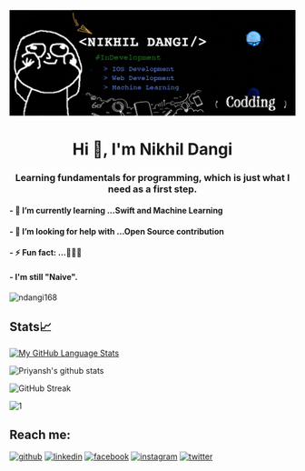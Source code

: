 ![Alt text](https://github.com/ndangi168/ndangi168/blob/main/profile1.gif)

<h1 align="center">Hi 👋, I'm Nikhil Dangi
<h3 align="center">Learning fundamentals for programming, which is just what I need as a first step.</h3></h1>
<h4>- 🌱 I’m currently learning ...Swift and Machine Learning</h4>
<h4>- 🤔 I’m looking for help with ...Open Source contribution</h4>
<h4>- ⚡ Fun fact: ...🙂🙃😊</h4>
<h4>- I'm still "Naive".</h4>

<p align="left"> <img src="https://komarev.com/ghpvc/?username=ndangi168&label=Profile%20views&color=0e75b6&style=flat" alt="ndangi168" /> </p>


## Stats📈
[![My GitHub Language Stats](https://github-readme-stats.vercel.app/api/top-langs/?username=ndangi168&langs_count=5&theme=omni)]()

![Priyansh's github stats](https://github-readme-stats.vercel.app/api?username=ndangi168&show_icons=true&count_private=true&theme=omni) 

![GitHub Streak](http://github-readme-streak-stats.herokuapp.com?user=ndangi168&theme=omni)

<img src="https://github-profile-summary-cards.vercel.app/api/cards/profile-details?username=ndangi168&theme=monokai"  display=block width=80% height=auto  alt="1" >

## Reach me:
[<img src='https://cdn.jsdelivr.net/npm/simple-icons@3.0.1/icons/github.svg' alt='github' height='40'>](https://github.com/ndangi168)  [<img src='https://cdn.jsdelivr.net/npm/simple-icons@3.0.1/icons/linkedin.svg' alt='linkedin' height='40'>](https://www.linkedin.com/in/nikhil-dangi-835124201/)  [<img src='https://cdn.jsdelivr.net/npm/simple-icons@3.0.1/icons/facebook.svg' alt='facebook' height='40'>](https://www.facebook.com/profile.php?id=100008787789103)  [<img src='https://cdn.jsdelivr.net/npm/simple-icons@3.0.1/icons/instagram.svg' alt='instagram' height='40'>](https://www.instagram.com/nikhil.dangi/)  [<img src='https://cdn.jsdelivr.net/npm/simple-icons@3.0.1/icons/twitter.svg' alt='twitter' height='40'>](https://twitter.com/NikhilD29854231)  

